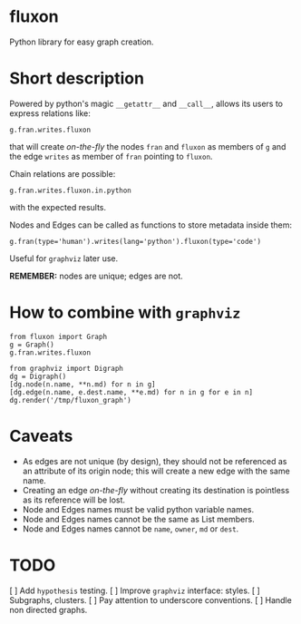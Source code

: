 # fluxon

Python library for easy graph creation.

# Short description

Powered by python's magic `__getattr__` and `__call__`,
allows its users to express relations like:

```
g.fran.writes.fluxon
```
that will create *on-the-fly* the nodes `fran` and `fluxon`
as members of `g` and the edge `writes` as member of `fran`
pointing to `fluxon`.

Chain relations are possible:
```
g.fran.writes.fluxon.in.python
```
with the expected results.

Nodes and Edges can be called as functions to store metadata
inside them:
```
g.fran(type='human').writes(lang='python').fluxon(type='code')
```
Useful for `graphviz` later use.

**REMEMBER:** nodes are unique; edges are not.

# How to combine with `graphviz`

```
from fluxon import Graph
g = Graph()
g.fran.writes.fluxon

from graphviz import Digraph
dg = Digraph()
[dg.node(n.name, **n.md) for n in g]
[dg.edge(n.name, e.dest.name, **e.md) for n in g for e in n]
dg.render('/tmp/fluxon_graph')
```

# Caveats

* As edges are not unique (by design), they should not be referenced
as an attribute of its origin node; this will create a new edge with
the same name.
* Creating an edge *on-the-fly* without creating its destination is pointless
as its reference will be lost.
* Node and Edges names must be valid python variable names.
* Node and Edges names cannot be the same as List members.
* Node and Edges names cannot be `name`, `owner`, `md` or `dest`.

# TODO

[ ]  Add `hypothesis` testing.
[ ]  Improve `graphviz` interface: styles.
[ ]  Subgraphs, clusters.
[ ]  Pay attention to underscore conventions.
[ ]  Handle non directed graphs.
